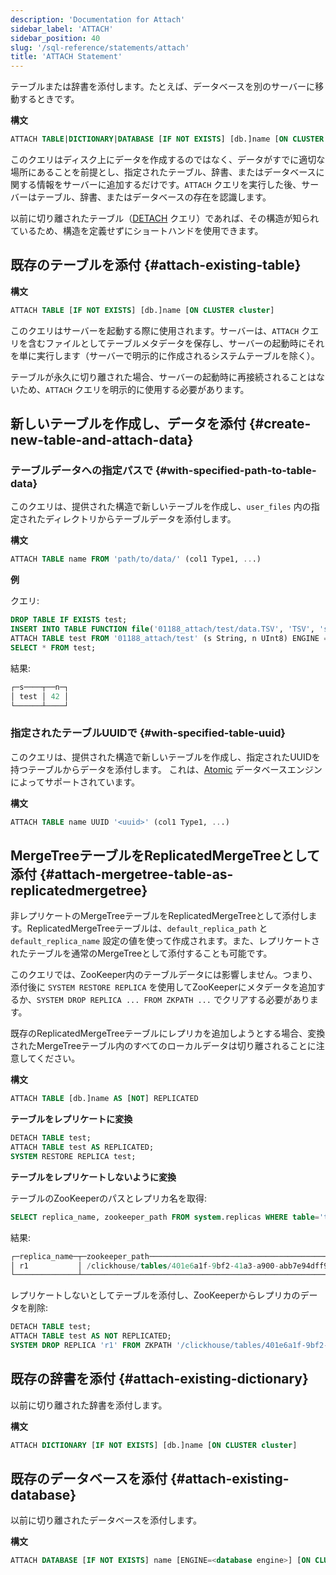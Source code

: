 ```yaml
---
description: 'Documentation for Attach'
sidebar_label: 'ATTACH'
sidebar_position: 40
slug: '/sql-reference/statements/attach'
title: 'ATTACH Statement'
---
```




テーブルまたは辞書を添付します。たとえば、データベースを別のサーバーに移動するときです。

**構文**

```sql
ATTACH TABLE|DICTIONARY|DATABASE [IF NOT EXISTS] [db.]name [ON CLUSTER cluster] ...
```

このクエリはディスク上にデータを作成するのではなく、データがすでに適切な場所にあることを前提とし、指定されたテーブル、辞書、またはデータベースに関する情報をサーバーに追加するだけです。`ATTACH` クエリを実行した後、サーバーはテーブル、辞書、またはデータベースの存在を認識します。

以前に切り離されたテーブル（[DETACH](../../sql-reference/statements/detach.md) クエリ）であれば、その構造が知られているため、構造を定義せずにショートハンドを使用できます。

## 既存のテーブルを添付 {#attach-existing-table}

**構文**

```sql
ATTACH TABLE [IF NOT EXISTS] [db.]name [ON CLUSTER cluster]
```

このクエリはサーバーを起動する際に使用されます。サーバーは、`ATTACH` クエリを含むファイルとしてテーブルメタデータを保存し、サーバーの起動時にそれを単に実行します（サーバーで明示的に作成されるシステムテーブルを除く）。

テーブルが永久に切り離された場合、サーバーの起動時に再接続されることはないため、`ATTACH` クエリを明示的に使用する必要があります。

## 新しいテーブルを作成し、データを添付 {#create-new-table-and-attach-data}

### テーブルデータへの指定パスで {#with-specified-path-to-table-data}

このクエリは、提供された構造で新しいテーブルを作成し、`user_files` 内の指定されたディレクトリからテーブルデータを添付します。

**構文**

```sql
ATTACH TABLE name FROM 'path/to/data/' (col1 Type1, ...)
```

**例**

クエリ:

```sql
DROP TABLE IF EXISTS test;
INSERT INTO TABLE FUNCTION file('01188_attach/test/data.TSV', 'TSV', 's String, n UInt8') VALUES ('test', 42);
ATTACH TABLE test FROM '01188_attach/test' (s String, n UInt8) ENGINE = File(TSV);
SELECT * FROM test;
```
結果:

```sql
┌─s────┬──n─┐
│ test │ 42 │
└──────┴────┘
```

### 指定されたテーブルUUIDで {#with-specified-table-uuid}

このクエリは、提供された構造で新しいテーブルを作成し、指定されたUUIDを持つテーブルからデータを添付します。
これは、[Atomic](../../engines/database-engines/atomic.md) データベースエンジンによってサポートされています。

**構文**

```sql
ATTACH TABLE name UUID '<uuid>' (col1 Type1, ...)
```

## MergeTreeテーブルをReplicatedMergeTreeとして添付 {#attach-mergetree-table-as-replicatedmergetree}

非レプリケートのMergeTreeテーブルをReplicatedMergeTreeとして添付します。ReplicatedMergeTreeテーブルは、`default_replica_path` と `default_replica_name` 設定の値を使って作成されます。また、レプリケートされたテーブルを通常のMergeTreeとして添付することも可能です。

このクエリでは、ZooKeeper内のテーブルデータには影響しません。つまり、添付後に `SYSTEM RESTORE REPLICA` を使用してZooKeeperにメタデータを追加するか、`SYSTEM DROP REPLICA ... FROM ZKPATH ...` でクリアする必要があります。

既存のReplicatedMergeTreeテーブルにレプリカを追加しようとする場合、変換されたMergeTreeテーブル内のすべてのローカルデータは切り離されることに注意してください。

**構文**

```sql
ATTACH TABLE [db.]name AS [NOT] REPLICATED
```

**テーブルをレプリケートに変換**

```sql
DETACH TABLE test;
ATTACH TABLE test AS REPLICATED;
SYSTEM RESTORE REPLICA test;
```

**テーブルをレプリケートしないように変換**

テーブルのZooKeeperのパスとレプリカ名を取得:

```sql
SELECT replica_name, zookeeper_path FROM system.replicas WHERE table='test';
```
結果:
```sql
┌─replica_name─┬─zookeeper_path─────────────────────────────────────────────┐
│ r1           │ /clickhouse/tables/401e6a1f-9bf2-41a3-a900-abb7e94dff98/s1 │
└──────────────┴────────────────────────────────────────────────────────────┘
```
レプリケートしないとしてテーブルを添付し、ZooKeeperからレプリカのデータを削除:
```sql
DETACH TABLE test;
ATTACH TABLE test AS NOT REPLICATED;
SYSTEM DROP REPLICA 'r1' FROM ZKPATH '/clickhouse/tables/401e6a1f-9bf2-41a3-a900-abb7e94dff98/s1';
```

## 既存の辞書を添付 {#attach-existing-dictionary}

以前に切り離された辞書を添付します。

**構文**

```sql
ATTACH DICTIONARY [IF NOT EXISTS] [db.]name [ON CLUSTER cluster]
```

## 既存のデータベースを添付 {#attach-existing-database}

以前に切り離されたデータベースを添付します。

**構文**

```sql
ATTACH DATABASE [IF NOT EXISTS] name [ENGINE=<database engine>] [ON CLUSTER cluster]
```
